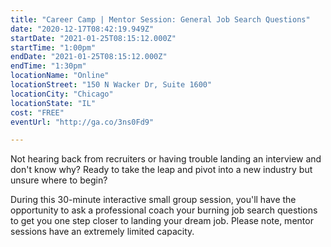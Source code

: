 ```yaml
---
title: "Career Camp | Mentor Session: General Job Search Questions"
date: "2020-12-17T08:42:19.949Z"
startDate: "2021-01-25T08:15:12.000Z"
startTime: "1:00pm"
endDate: "2021-01-25T08:15:12.000Z"
endTime: "1:30pm"
locationName: "Online"
locationStreet: "150 N Wacker Dr, Suite 1600"
locationCity: "Chicago"
locationState: "IL"
cost: "FREE"
eventUrl: "http://ga.co/3ns0Fd9"

---
```


Not hearing back from recruiters or having trouble landing an interview and don't know why? Ready to take the leap and pivot into a new industry but unsure where to begin?

During this 30-minute interactive small group session, you'll have the opportunity to ask a professional coach your burning job search questions to get you one step closer to landing your dream job. Please note, mentor sessions have an extremely limited capacity.

